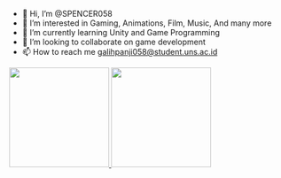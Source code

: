 - 👋 Hi, I’m @SPENCER058
- 👀 I’m interested in Gaming, Animations, Film, Music, And many more
- 🌱 I’m currently learning Unity and Game Programming
- 💞️ I’m looking to collaborate on game development
- 📫 How to reach me galihpanji058@student.uns.ac.id

<a href="https://github.com/SPENCER058">
  <img height="180em" src="https://github-readme-stats-eight-theta.vercel.app/api?username=SPENCER058&show_icons=true&theme=tokyonight&include_all_commits=true&count_private=true"/>
  <img height="180em" src="https://github-readme-stats-eight-theta.vercel.app/api/top-langs/?username=SPENCER058&card_width=400&langs_count=8&theme=tokyonight"/>
</a>

<!---
SPENCER058/SPENCER058 is a ✨ special ✨ repository because its `README.md` (this file) appears on your GitHub profile.
You can click the Preview link to take a look at your changes.
--->
